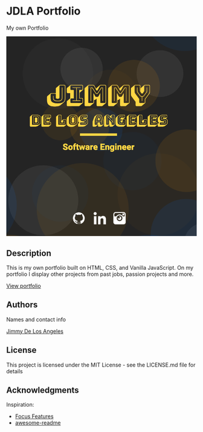 # JDLA Portfolio
My own Portfolio

![Logo](./public/portfolioPreview.png)

## Description

This is my own portfolio built on HTML, CSS, and Vanilla JavaScript. On my portfolio I display other projects from past jobs, passion projects and more.

[View portfolio](https://jimmydla.github.io/portfolio/)

## Authors

Names and contact info

[Jimmy De Los Angeles](https://www.linkedin.com/in/jimmydla/)

## License

This project is licensed under the MIT License - see the LICENSE.md file for details

## Acknowledgments

Inspiration:

- [Focus Features](https://www.focusfeatures.com/)
- [awesome-readme](https://github.com/matiassingers/awesome-readme)
